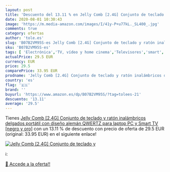 ```yaml
---
layout: post
title: 'Descuento del 13.11 % en Jelly Comb [2.4G] Conjunto de teclado y '
date: 2020-08-01 10:30:43
image: 'https://m.media-amazon.com/images/I/41y-P+u77kL._SL400_.jpg'
comments: true
category: ofertas
author: 'tole.es'
slug: 'B07B2VM95S-es Jelly Comb [2.4G] Conjunto de teclado y ratón inalámbricos...'
sku: 'B07B2VM95S-es'
tags: [ 'Electrónica','TV, vídeo y home cinema','Televisores','smart','tv', ]
actualPrice: 29.5 EUR
currency: EUR
price: 29.5
comparePrice: 33.95 EUR
prodname: 'Jelly Comb [2.4G] Conjunto de teclado y ratón inalámbricos delgados portátil con diseño alemán QWERTZ para laptop  PC y Smart TV  [negro y oro]'
country: 'es'
flag: '🇪🇸'
brand: ''
buyurl: 'https://www.amazon.es/dp/B07B2VM95S/?tag=tolees-21'
descuento: '13.11'
average: '29.5'
---
```


Tienes [Jelly Comb [2.4G] Conjunto de teclado y ratón inalámbricos delgados portátil con diseño alemán QWERTZ para laptop  PC y Smart TV  [negro y oro]](https://www.amazon.es/dp/B07B2VM95S/?tag=tolees-21) con un 13.11 % de descuento con precio de oferta de 29.5 EUR (original: 33.95 EUR) en el siguiente enlace!

[![Jelly Comb [2.4G] Conjunto de teclado y ](https://m.media-amazon.com/images/I/41y-P+u77kL._SL400_.jpg)](https://www.amazon.es/dp/B07B2VM95S/?tag=tolees-21)

ℹ️:


[🛒 Accede a la oferta!!](https://www.amazon.es/dp/B07B2VM95S/?tag=tolees-21)
